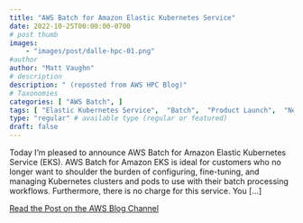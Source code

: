 ```yaml
---
title: "AWS Batch for Amazon Elastic Kubernetes Service"
date: 2022-10-25T00:00:00-0700
# post thumb
images:
    - "images/post/dalle-hpc-01.png"
#author
author: "Matt Vaughn"
# description
description: " (reposted from AWS HPC Blog)"
# Taxonomies
categories: [ "AWS Batch", ]
tags: [ "Elastic Kubernetes Service",  "Batch",  "Product Launch",  "News",  "hpcblog", ]
type: "regular" # available type (regular or featured)
draft: false
---
```


Today I’m pleased to announce AWS Batch for Amazon Elastic Kubernetes Service (EKS). AWS Batch for Amazon EKS is ideal for customers who no longer want to shoulder the burden of configuring, fine-tuning, and managing Kubernetes clusters and pods to use with their batch processing workflows. Furthermore, there is no charge for this service. You […]

<a href="https://aws.amazon.com/blogs/aws/aws-batch-for-amazon-elastic-kubernetes-service/" class="btn btn-primary btn-lg active" role="button" aria-pressed="true" style="margin-top: 8px;">Read the Post on the AWS Blog Channel</a>